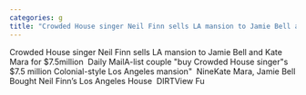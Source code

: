 ```yaml
---
categories: g
title: "Crowded House singer Neil Finn sells LA mansion to Jamie Bell and Kate Mara for 75million  Daily Mail"
---
```

Crowded House singer Neil Finn sells LA mansion to Jamie Bell and Kate Mara for $7.5million&nbsp;&nbsp;Daily MailA-list couple "buy Crowded House singer"s $7.5 million Colonial-style Los Angeles mansion"&nbsp;&nbsp;NineKate Mara, Jamie Bell Bought Neil Finn’s Los Angeles House&nbsp;&nbsp;DIRTView Fu